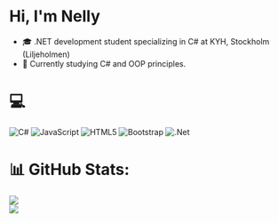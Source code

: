 # Hi, I'm Nelly
- 🎓 .NET development student specializing in C# at KYH, Stockholm (Liljeholmen)<br>
- 🌱 Currently studying C# and OOP principles.


# 💻 
![C#](https://img.shields.io/badge/c%23-%23239120.svg?style=for-the-badge&logo=csharp&logoColor=white) ![JavaScript](https://img.shields.io/badge/javascript-%23323330.svg?style=for-the-badge&logo=javascript&logoColor=%23F7DF1E) ![HTML5](https://img.shields.io/badge/html5-%23E34F26.svg?style=for-the-badge&logo=html5&logoColor=white) ![Bootstrap](https://img.shields.io/badge/bootstrap-%238511FA.svg?style=for-the-badge&logo=bootstrap&logoColor=white) ![.Net](https://img.shields.io/badge/.NET-5C2D91?style=for-the-badge&logo=.net&logoColor=white)
# 📊 GitHub Stats:
![](https://github-readme-stats.vercel.app/api?username=nellysosobrado&theme=transparent&hide_border=true&include_all_commits=true&count_private=true)<br/>
![](https://github-readme-streak-stats.herokuapp.com/?user=nellysosobrado&theme=transparent&hide_border=true)<br/>

<!-- Proudly created with GPRM ( https://gprm.itsvg.in ) -->


